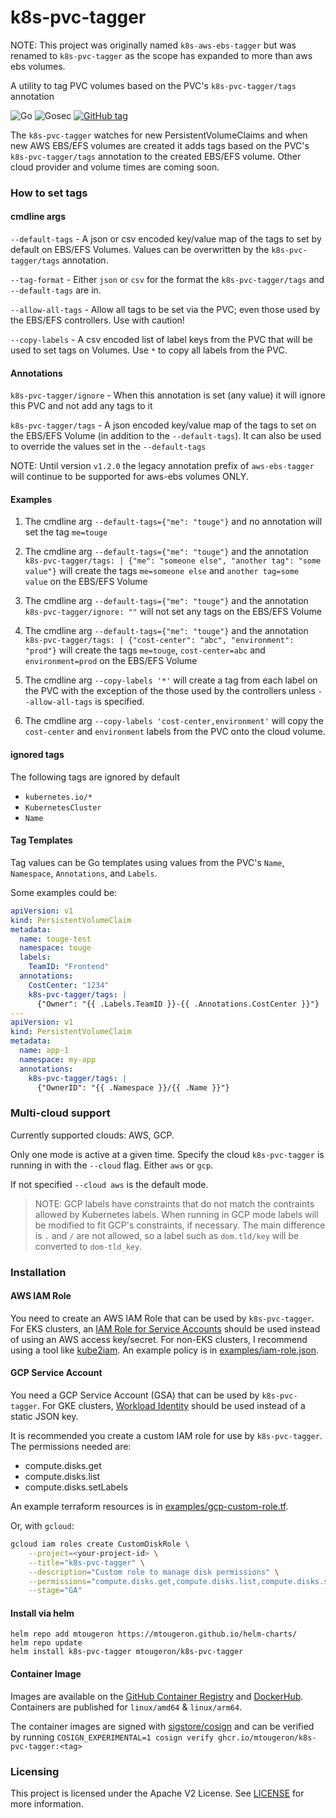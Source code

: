 # k8s-pvc-tagger

NOTE: This project was originally named `k8s-aws-ebs-tagger` but was renamed to `k8s-pvc-tagger` as the scope has expanded to more than aws ebs volumes.

A utility to tag PVC volumes based on the PVC's `k8s-pvc-tagger/tags` annotation

![Go](https://github.com/mtougeron/k8s-pvc-tagger/workflows/Go/badge.svg) ![Gosec](https://github.com/mtougeron/k8s-pvc-tagger/workflows/Gosec/badge.svg) [![GitHub tag](https://img.shields.io/github/v/tag/mtougeron/k8s-pvc-tagger)](https://github.com/mtougeron/k8s-pvc-tagger/tags/)

The `k8s-pvc-tagger` watches for new PersistentVolumeClaims and when new AWS EBS/EFS volumes are created it adds tags based on the PVC's `k8s-pvc-tagger/tags` annotation to the created EBS/EFS volume. Other cloud provider and volume times are coming soon.

### How to set tags

#### cmdline args

`--default-tags` - A json or csv encoded key/value map of the tags to set by default on EBS/EFS Volumes. Values can be overwritten by the `k8s-pvc-tagger/tags` annotation.

`--tag-format` - Either `json` or `csv` for the format the `k8s-pvc-tagger/tags` and `--default-tags` are in.

`--allow-all-tags` - Allow all tags to be set via the PVC; even those used by the EBS/EFS controllers. Use with caution!

`--copy-labels` - A csv encoded list of label keys from the PVC that will be used to set tags on Volumes. Use `*` to copy all labels from the PVC.

#### Annotations

`k8s-pvc-tagger/ignore` - When this annotation is set (any value) it will ignore this PVC and not add any tags to it

`k8s-pvc-tagger/tags` - A json encoded key/value map of the tags to set on the EBS/EFS Volume (in addition to the `--default-tags`). It can also be used to override the values set in the `--default-tags`

NOTE: Until version `v1.2.0` the legacy annotation prefix of `aws-ebs-tagger` will continue to be supported for aws-ebs volumes ONLY.

#### Examples

1. The cmdline arg `--default-tags={"me": "touge"}` and no annotation will set the tag `me=touge`

2. The cmdline arg `--default-tags={"me": "touge"}` and the annotation `k8s-pvc-tagger/tags: | {"me": "someone else", "another tag": "some value"}` will create the tags `me=someone else` and `another tag=some value` on the EBS/EFS Volume

3. The cmdline arg `--default-tags={"me": "touge"}` and the annotation `k8s-pvc-tagger/ignore: ""` will not set any tags on the EBS/EFS Volume

4. The cmdline arg `--default-tags={"me": "touge"}` and the annotation `k8s-pvc-tagger/tags: | {"cost-center": "abc", "environment": "prod"}` will create the tags `me=touge`, `cost-center=abc` and `environment=prod` on the EBS/EFS Volume

5. The cmdline arg `--copy-labels '*'` will create a tag from each label on the PVC with the exception of the those used by the controllers unless `--allow-all-tags` is specified.

6. The cmdline arg `--copy-labels 'cost-center,environment'` will copy the `cost-center` and `environment` labels from the PVC onto the cloud volume.

#### ignored tags

The following tags are ignored by default
- `kubernetes.io/*`
- `KubernetesCluster`
- `Name`

#### Tag Templates

Tag values can be Go templates using values from the PVC's `Name`, `Namespace`, `Annotations`, and `Labels`.

Some examples could be:

```yaml
apiVersion: v1
kind: PersistentVolumeClaim
metadata:
  name: touge-test
  namespace: touge
  labels:
    TeamID: "Frontend"
  annotations:
    CostCenter: "1234"
    k8s-pvc-tagger/tags: |
      {"Owner": "{{ .Labels.TeamID }}-{{ .Annotations.CostCenter }}"}
---
apiVersion: v1
kind: PersistentVolumeClaim
metadata:
  name: app-1
  namespace: my-app
  annotations:
    k8s-pvc-tagger/tags: |
      {"OwnerID": "{{ .Namespace }}/{{ .Name }}"}
```

### Multi-cloud support

Currently supported clouds: AWS, GCP.

Only one mode is active at a given time. Specify the cloud `k8s-pvc-tagger` is running in with the `--cloud` flag. Either `aws` or `gcp`.

If not specified `--cloud aws` is the default mode.

> NOTE: GCP labels have constraints that do not match the contraints allowed by Kubernetes labels. When running in GCP mode labels will be modified to fit GCP's constraints, if necessary. The main difference is `.` and `/` are not allowed, so a label such as `dom.tld/key` will be converted to `dom-tld_key`.

### Installation

#### AWS IAM Role

You need to create an AWS IAM Role that can be used by `k8s-pvc-tagger`. For EKS clusters, an [IAM Role for Service Accounts](https://docs.aws.amazon.com/eks/latest/userguide/iam-roles-for-service-accounts-technical-overview.html) should be used instead of using an AWS access key/secret. For non-EKS clusters, I recommend using a tool like [kube2iam](https://github.com/jtblin/kube2iam). An example policy is in [examples/iam-role.json](examples/iam-role.json).

#### GCP Service Account

You need a GCP Service Account (GSA) that can be used by `k8s-pvc-tagger`. For GKE clusters, [Workload Identity](https://cloud.google.com/kubernetes-engine/docs/how-to/workload-identity) should be used instead of a static JSON key.

It is recommended you create a custom IAM role for use by `k8s-pvc-tagger`. The permissions needed are:

- compute.disks.get
- compute.disks.list
- compute.disks.setLabels

An example terraform resources is in [examples/gcp-custom-role.tf](examples/gcp-custom-role.tf).

Or, with `gcloud`:

```sh
gcloud iam roles create CustomDiskRole \
    --project=<your-project-id> \
    --title="k8s-pvc-tagger" \
    --description="Custom role to manage disk permissions" \
    --permissions="compute.disks.get,compute.disks.list,compute.disks.setLabels" \
    --stage="GA"
```

#### Install via helm

```
helm repo add mtougeron https://mtougeron.github.io/helm-charts/
helm repo update
helm install k8s-pvc-tagger mtougeron/k8s-pvc-tagger
```

#### Container Image

Images are available on the [GitHub Container Registry](https://github.com/users/mtougeron/packages/container/k8s-pvc-tagger/versions) and [DockerHub](https://hub.docker.com/r/mtougeron/k8s-pvc-tagger). Containers are published for `linux/amd64` & `linux/arm64`.

The container images are signed with [sigstore/cosign](https://github.com/sigstore/cosign) and can be verified by running `COSIGN_EXPERIMENTAL=1 cosign verify ghcr.io/mtougeron/k8s-pvc-tagger:<tag>`

### Licensing

This project is licensed under the Apache V2 License. See [LICENSE](https://github.com/mtougeron/k8s-pvc-tagger/blob/main/LICENSE) for more information.
